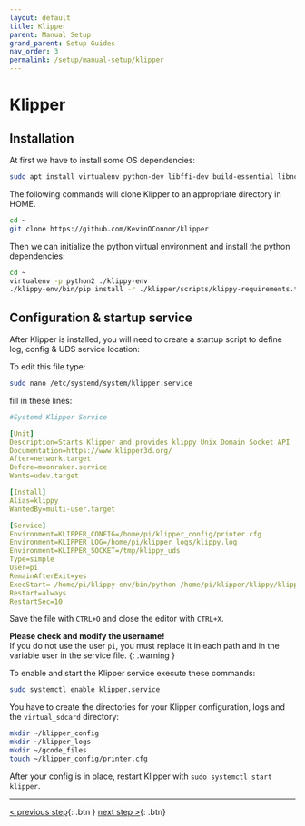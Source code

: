 ```yaml
---
layout: default
title: Klipper
parent: Manual Setup
grand_parent: Setup Guides
nav_order: 3
permalink: /setup/manual-setup/klipper
---
```


# Klipper
## Installation
At first we have to install some OS dependencies:
```bash
sudo apt install virtualenv python-dev libffi-dev build-essential libncurses-dev libusb-dev avrdude gcc-avr binutils-avr avr-libc stm32flash dfu-util libnewlib-arm-none-eabi gcc-arm-none-eabi binutils-arm-none-eabi libusb-1.0 
```

The following commands will clone Klipper to an appropriate directory in HOME.
```bash
cd ~
git clone https://github.com/KevinOConnor/klipper
```

Then we can initialize the python virtual environment and install the python dependencies:
```bash
cd ~
virtualenv -p python2 ./klippy-env
./klippy-env/bin/pip install -r ./klipper/scripts/klippy-requirements.txt
```

## Configuration & startup service
After Klipper is installed, you will need to create a startup script to define log, config & UDS service location: 

To edit this file type:
```bash
sudo nano /etc/systemd/system/klipper.service
```

fill in these lines:
```yaml
#Systemd Klipper Service

[Unit]
Description=Starts Klipper and provides klippy Unix Domain Socket API
Documentation=https://www.klipper3d.org/
After=network.target
Before=moonraker.service
Wants=udev.target

[Install]
Alias=klippy
WantedBy=multi-user.target

[Service]
Environment=KLIPPER_CONFIG=/home/pi/klipper_config/printer.cfg
Environment=KLIPPER_LOG=/home/pi/klipper_logs/klippy.log
Environment=KLIPPER_SOCKET=/tmp/klippy_uds
Type=simple
User=pi
RemainAfterExit=yes
ExecStart= /home/pi/klippy-env/bin/python /home/pi/klipper/klippy/klippy.py ${KLIPPER_CONFIG} -l ${KLIPPER_LOG} -a ${KLIPPER_SOCKET}
Restart=always
RestartSec=10
```
Save the file with `CTRL+O` and close the editor with `CTRL+X`.

**Please check and modify the username!**  
If you do not use the user `pi`, you must replace it in each path and in the variable user in the service file.
{: .warning }

To enable and start the Klipper service execute these commands:
```bash
sudo systemctl enable klipper.service
```

You have to create the directories for your Klipper configuration, logs and the `virtual_sdcard` directory:

```bash
mkdir ~/klipper_config
mkdir ~/klipper_logs
mkdir ~/gcode_files
touch ~/klipper_config/printer.cfg
```
After your config is in place, restart Klipper with `sudo systemctl start klipper`.

---
[< previous step](operating-system.md){: .btn }  [next step >](moonraker.md){: .btn}
